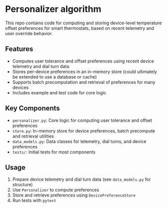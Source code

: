 # Personalizer algorithm

This repo contains code for computing and storing device-level temperature offset preferences for smart thermostats, based on recent telemetry and user override behavior. 

## Features
- Computes user tolerance and offset preferences using recent device telemetry and dial turn data
- Stores per-device preferences in an in-memory store (could ultimately be extended to use a database or cache)
- Supports batch precomputation and retrieval of preferences for many devices
- Includes example and test code for core logic

## Key Components
- `personalizer.py`: Core logic for computing user tolerance and offset preferences
- `store.py`: In-memory store for device preferences, batch precompute and retrieval utilities
- `data_models.py`: Data classes for telemetry, dial turns, and device preferences
- `tests/`: Initial tests for most components

## Usage
1. Prepare device telemetry and dial turn data (see `data_models.py` for structure)
2. Use `Personalizer` to compute preferences
3. Store and retrieve preferences using `DevicePreferenceStore`
4. Run tests with `pytest`

